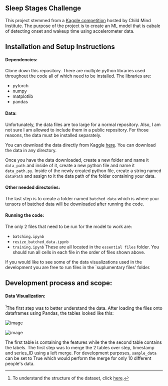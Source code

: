 ## Sleep Stages Challenge

This project stemmed from a [Kaggle competition](https://www.kaggle.com/competitions/child-mind-institute-detect-sleep-states/) hosted by Child Mind Institute.
The purpose of the project is to create an ML model that is cabale of detecting onset and wakeup time using accelerometer data.

## Installation and Setup Instructions

#### Dependencies:  

Clone down this repository. There are multiple python libraries used throughout the code all of which need to be installed.
The libraries are:
- pytorch
- numpy
- matplotlib
- pandas

#### Data: 
Unfortunately, the data files are too large for a normal repository. Also, I am not sure I am allowed to include them in a public repository. For those reasons, the data must be installed separately. 

You can download the data directly from Kaggle [here](https://www.kaggle.com/competitions/child-mind-institute-detect-sleep-states/data/). You can download the data in any directory.

Once you have the data downloaded, create a new folder and name it `data_path` and inside of it, create a new python file and name it `data_path.py`. Inside of the newly created python file, create a string named `dataPath` and assign to it the data path of the folder containing your data.

#### Other needed directories:
The last step is to create a folder named `batched_data` which is where your tensors of batched data will be downloaded after running the code.

#### Running the code:
The only 2 files that need to be run for the model to work are:
- `batching.ipynb`
- `resize_batched_data.ipynb`
- `training.ipynb`
These are all located in the `essential files` folder. You should run all cells in each file in the order of files shown above.

If you would like to see some of the data visualizations used in the development you are free to run files in the `suplumentary files' folder.

## Development process and scope:

#### Data Visualization:
[^1]The first step was to better understand the data. After loading the files onto dataframes using Pandas, the tables looked like this:

![image](https://github.com/yotamfre/Sleep-Stage-Challenge/assets/66326758/d4569511-239e-48d8-8972-7a51d022a101)

![image](https://github.com/yotamfre/Sleep-Stage-Challenge/assets/66326758/97b9b2d6-98b4-436d-8d2a-f17eec4e7278)

The first table is containing the features while the the second table contains the labels. The first step was to merge the 2 tables over step, timestamp and series_ID using a left merge. For development purposes, `sample_data` can be set to True which would perform the merge for only 10 different people's data.

[^1]: To understand the structure of the dataset, click [here](https://www.kaggle.com/competitions/child-mind-institute-detect-sleep-states/data/).
